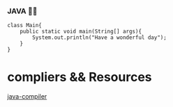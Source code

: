 ### JAVA 👨‍💻

```
class Main{
    public static void main(String[] args){
        System.out.println("Have a wonderful day");
    }
}
```


# compliers && Resources 
 
[java-compiler](https://www.jdoodle.com/online-java-compiler/)

